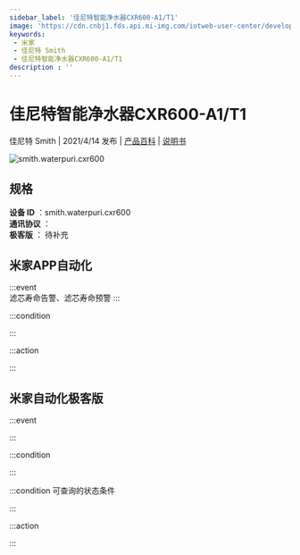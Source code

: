 ```yaml
---
sidebar_label: '佳尼特智能净水器CXR600-A1/T1'
image: 'https://cdn.cnbj1.fds.api.mi-img.com/iotweb-user-center/developer_1679047839839aGUJY0oe.png?GalaxyAccessKeyId=AKVGLQWBOVIRQ3XLEW&Expires=9223372036854775807&Signature=0RFTkASXMs3JAslgeMF9sPJsbPM='
keywords: 
 - 米家
 - 佳尼特 Smith
 - 佳尼特智能净水器CXR600-A1/T1
description : ''
---
```

# 佳尼特智能净水器CXR600-A1/T1

佳尼特 Smith | 2021/4/14 发布 | [产品百科](https://home.mi.com/webapp/content/baike/product/index.html?model=smith.waterpuri.cxr600/) | [说明书](https://home.mi.com/views/introduction.html?model=smith.waterpuri.cxr600&region=cn)

![smith.waterpuri.cxr600](https://cdn.cnbj1.fds.api.mi-img.com/iotweb-user-center/developer_1679047839839aGUJY0oe.png?GalaxyAccessKeyId=AKVGLQWBOVIRQ3XLEW&Expires=9223372036854775807&Signature=0RFTkASXMs3JAslgeMF9sPJsbPM=)

## 规格  
> 
**设备 ID** ：smith.waterpuri.cxr600  
**通讯协议** ：  
**极客版**  ： 待补充 


## 米家APP自动化  

:::event  
滤芯寿命告警、滤芯寿命预警
:::

:::condition  

:::

:::action   

:::

## 米家自动化极客版  

:::event  

:::

:::condition  

:::

:::condition 可查询的状态条件  

:::

:::action  

:::

        
